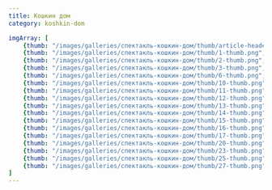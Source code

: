 ```yaml
---
title: Кошкин дом
category: koshkin-dom

imgArray: [
	{thumb: "/images/galleries/спектакль-кошкин-дом/thumb/article-header-image-thumb.jpg", type: "youtube", link: "https://www.youtube.com/embed/mdFR1HYVZD8", text: "Спектакль кошкин дом видео", category: "koshkin-dom"},
	{thumb: "/images/galleries/спектакль-кошкин-дом/thumb/1-thumb.png",  type: "image", link: "images/galleries/спектакль-кошкин-дом/1.png",  text: "Спектакль кошкин дом - 1",  category: "koshkin-dom"},
	{thumb: "/images/galleries/спектакль-кошкин-дом/thumb/2-thumb.png",  type: "image", link: "images/galleries/спектакль-кошкин-дом/2.png",  text: "Спектакль кошкин дом - 2",  category: "koshkin-dom"},
	{thumb: "/images/galleries/спектакль-кошкин-дом/thumb/3-thumb.png",  type: "image", link: "images/galleries/спектакль-кошкин-дом/3.png",  text: "Спектакль кошкин дом - 3",  category: "koshkin-dom"},
	{thumb: "/images/galleries/спектакль-кошкин-дом/thumb/6-thumb.png",  type: "image", link: "images/galleries/спектакль-кошкин-дом/6.png",  text: "Спектакль кошкин дом - 6",  category: "koshkin-dom"},
	{thumb: "/images/galleries/спектакль-кошкин-дом/thumb/10-thumb.png", type: "image", link: "images/galleries/спектакль-кошкин-дом/10.png", text: "Спектакль кошкин дом - 10", category: "koshkin-dom"},
	{thumb: "/images/galleries/спектакль-кошкин-дом/thumb/11-thumb.png", type: "image", link: "images/galleries/спектакль-кошкин-дом/11.png", text: "Спектакль кошкин дом - 11", category: "koshkin-dom"},
	{thumb: "/images/galleries/спектакль-кошкин-дом/thumb/12-thumb.png", type: "image", link: "images/galleries/спектакль-кошкин-дом/12.png", text: "Спектакль кошкин дом - 12", category: "koshkin-dom"},
	{thumb: "/images/galleries/спектакль-кошкин-дом/thumb/13-thumb.png", type: "image", link: "images/galleries/спектакль-кошкин-дом/13.png", text: "Спектакль кошкин дом - 13", category: "koshkin-dom"},
	{thumb: "/images/galleries/спектакль-кошкин-дом/thumb/14-thumb.png", type: "image", link: "images/galleries/спектакль-кошкин-дом/14.png", text: "Спектакль кошкин дом - 14", category: "koshkin-dom"},
	{thumb: "/images/galleries/спектакль-кошкин-дом/thumb/15-thumb.png", type: "image", link: "images/galleries/спектакль-кошкин-дом/15.png", text: "Спектакль кошкин дом - 15", category: "koshkin-dom"},
	{thumb: "/images/galleries/спектакль-кошкин-дом/thumb/16-thumb.png", type: "image", link: "images/galleries/спектакль-кошкин-дом/16.png", text: "Спектакль кошкин дом - 16", category: "koshkin-dom"},
	{thumb: "/images/galleries/спектакль-кошкин-дом/thumb/17-thumb.png", type: "image", link: "images/galleries/спектакль-кошкин-дом/17.png", text: "Спектакль кошкин дом - 17", category: "koshkin-dom"},
	{thumb: "/images/galleries/спектакль-кошкин-дом/thumb/20-thumb.png", type: "image", link: "images/galleries/спектакль-кошкин-дом/20.png", text: "Спектакль кошкин дом - 20", category: "koshkin-dom"},
	{thumb: "/images/galleries/спектакль-кошкин-дом/thumb/23-thumb.png", type: "image", link: "images/galleries/спектакль-кошкин-дом/23.png", text: "Спектакль кошкин дом - 23", category: "koshkin-dom"},
	{thumb: "/images/galleries/спектакль-кошкин-дом/thumb/25-thumb.png", type: "image", link: "images/galleries/спектакль-кошкин-дом/25.png", text: "Спектакль кошкин дом - 25", category: "koshkin-dom"},
	{thumb: "/images/galleries/спектакль-кошкин-дом/thumb/27-thumb.png", type: "image", link: "images/galleries/спектакль-кошкин-дом/27.png", text: "Спектакль кошкин дом - 27", category: "koshkin-dom"}
]
---
```

